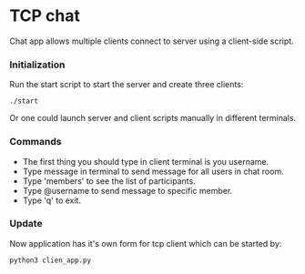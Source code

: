 # TCP chat
Chat app allows multiple clients connect to server using a client-side 
script.

### Initialization
Run the start script to start the server and create three clients:
```
./start
```
Or one could launch server and client scripts manually in different terminals.

### Commands
* The first thing you should type in client terminal is you username.
* Type message in terminal to send message for all users in chat room.
* Type 'members' to see the list of participants.
* Type @username to send message to specific member.
* Type 'q' to exit.


### Update

Now application has it's own form for tcp client which can be started by:

```
python3 clien_app.py
```